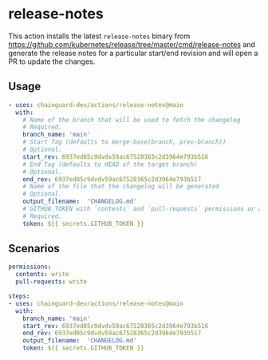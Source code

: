 # release-notes

This action installs the latest `release-notes` binary from https://github.com/kubernetes/release/tree/master/cmd/release-notes
and generate the release notes for a particular start/end revision and will open a PR to update the changes.

## Usage

```yaml
- uses: chainguard-dev/actions/release-notes@main
  with:
    # Name of the branch that will be used to fetch the changelog
    # Required.
    branch_name: 'main'
    # Start Tag (defaults to merge-base(branch, prev-branch))
    # Optional.
    start_rev: 6937ed05c9dvdv59ac67528365c2d3964e793b516
    # End Tag (defaults to HEAD of the target branch)
    # Optional.
    end_rev: 6937ed05c9dvdv59ac67528365c2d3964e793b517
    # Name of the file that the changelog will be generated
    # Optional.
    output_filename:  'CHANGELOG.md'
    # GITHUB_TOKEN with `contents` and `pull-requests` permissions or a `repo` scoped Personal Access Token (PAT)
    # Required.
    token: ${{ secrets.GITHUB_TOKEN }}

```

## Scenarios

```yaml
permissions:
  contents: write
  pull-requests: write

steps:
- uses: chainguard-dev/actions/release-notes@main
  with:
    branch_name: 'main'
    start_rev: 6937ed05c9dvdv59ac67528365c2d3964e793b516
    end_rev: 6937ed05c9dvdv59ac67528365c2d3964e793b517
    output_filename:  'CHANGELOG.md'
    token: ${{ secrets.GITHUB_TOKEN }}
```
